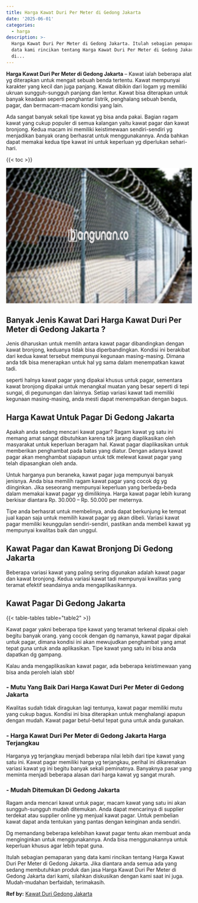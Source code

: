 ```yaml
---
title: Harga Kawat Duri Per Meter di Gedong Jakarta
date: '2025-06-01'
categories:
  - harga
description: >-
  Harga Kawat Duri Per Meter di Gedong Jakarta. Itulah sebagian pemaparan yang
  data kami rincikan tentang Harga Kawat Duri Per Meter di Gedong Jakarta. Jika
  di...
---
```


**Harga Kawat Duri Per Meter di Gedong Jakarta** – Kawat ialah beberapa alat yg diterapkan untuk mengait sebuah benda tertentu. Kawat mempunyai karakter yang kecil dan juga panjang. Kawat dibikin dari logam yg memiliki ukruan sungguh-sungguh panjang dan lentur. Kawat bisa diterapkan untuk banyak keadaan seperti penghantar listrik, penghalang sebuah benda, pagar, dan bermacam-macam kondisi yang lain.

Ada sangat banyak sekali tipe kawat yg bisa anda pakai. Bagian ragam kawat yang cukup populer di semua kalangan yaitu kawat pagar dan kawat bronjong. Kedua macam ini memiliki keistimewaan sendiri-sendiri yg menjadikan banyak orang berhasrat untuk menggunakannya. Anda bahkan dapat memakai kedua tipe kawat ini untuk keperluan yg diperlukan sehari-hari.

{{< toc >}}

![Harga Kawat Duri Per Meter di Gedong Jakarta](/images/jual-kawat-murah03.png)

## Banyak Jenis Kawat Dari Harga Kawat Duri Per Meter di Gedong Jakarta ?

Jenis diharuskan untuk memlih antara kawat pagar dibandingkan dengan kawat bronjong, keduanya tidak bisa diperbandingkan. Kondisi ini berakibat dari kedua kawat tersebut mempunyai kegunaan masing-masing. Dimana anda tdk bisa menerapkan untuk hal yg sama dalam menempatkan kawat tadi.

seperti halnya kawat pagar yang dipakai khusus untuk pagar, sementara kawat bronjong dipakai untuk menangkal muatan yang besar seperti di tepi sungai, di pegunungan dan lainnya. Setiap variasi kawat tadi memiliki kegunaan masing-masing, anda mesti dapat menempatkan dengan bagus.

## Harga Kawat Untuk Pagar Di Gedong Jakarta

Apakah anda sedang mencari kawat pagar? Ragam kawat yg satu ini memang amat sangat dibutuhkan karena tak jarang diaplikasikan oleh masyarakat untuk keperluan beragam hal. Kawat pagar diaplikasikan untuk memberikan penghambat pada batas yang diatur. Dengan adanya kawat pagar akan menghambat siapapun untuk tdk melewat kawat pagar yang telah dipasangkan oleh anda.

Untuk harganya pun beraneka, kawat pagar juga mempunyai banyak jenisnya. Anda bisa memilih ragam kawat pagar yang cocok dg yg diinginkan. Jika seseorang mempunyai keperluan yang berbeda-beda dalam memakai kawat pagar yg dimilikinya. Harga kawat pagar lebih kurang berkisar diantara Rp. 30.000 – Rp. 50.000 per meternya.

Tipe anda berhasrat untuk membelinya, anda dapat berkunjung ke tempat jual kapan saja untuk memilih kawat pagar yg akan dibeli. Variasi kawat pagar memiliki keunggulan sendiri-sendiri, pastikan anda membeli kawat yg mempunyai kwalitas baik dan unggul.

## Kawat Pagar dan Kawat Bronjong Di Gedong Jakarta

Beberapa variasi kawat yang paling sering digunakan adalah kawat pagar dan kawat bronjong. Kedua variasi kawat tadi mempunyai kwalitas yang teramat efektif seandainya anda mengaplikasikannya.

## Kawat Pagar Di Gedong Jakarta

{{< table-tables table="table2" >}}

Kawat pagar yakni beberapa tipe kawat yang teramat terkenal dipakai oleh begitu banyak orang. yang cocok dengan dg namanya, kawat pagar dipakai untuk pagar, dimana kondisi ini akan mewujudkan penghambat yang amat tepat guna untuk anda aplikasikan. Tipe kawat yang satu ini bisa anda dapatkan dg gampang.

Kalau anda mengaplikasikan kawat pagar, ada beberapa keistimewaan yang bisa anda peroleh ialah sbb!

### \- Mutu Yang Baik Dari Harga Kawat Duri Per Meter di Gedong Jakarta

Kwalitas sudah tidak diragukan lagi tentunya, kawat pagar memiliki mutu yang cukup bagus. Kondisi ini bisa diterapkan untuk menghalangi apapun dengan mudah. Kawat pagar betul-betul tepat guna untuk anda gunakan.

### \- Harga Kawat Duri Per Meter di Gedong Jakarta Harga Terjangkau

Harganya yg terjangkau menjadi beberapa nilai lebih dari tipe kawat yang satu ini. Kawat pagar memiliki harga yg terjangkau, perihal ini dikarenakan variasi kawat yg ini begitu banyak sekali peminatnya. Banyaknya pasar yang meminta menjadi beberapa alasan dari harga kawat yg sangat murah.

### \- Mudah Ditemukan Di Gedong Jakarta

Ragam anda mencari kawat untuk pagar, macam kawat yang satu ini akan sungguh-sungguh mudah ditemukan. Anda dapat mencarinya di supplier terdekat atau supplier online yg menjual kawat pagar. Untuk pembelian kawat dapat anda tentukan yang pantas dengan keinginan anda sendiri.

Dg memandang beberapa kelebihan kawat pagar tentu akan membuat anda menginginkan untuk menggunakannya. Anda bisa menggunakannya untuk keperluan khusus agar lebih tepat guna.

Itulah sebagian pemaparan yang data kami rincikan tentang Harga Kawat Duri Per Meter di Gedong Jakarta. Jika diantara anda semua ada yang sedang membutuhkan produk dan jasa Harga Kawat Duri Per Meter di Gedong Jakarta dari kami, silahkan diskusikan dengan kami saat ini juga. Mudah-mudahan berfaidah, terimakasih.

**Ref by:** [Kawat Duri Gedong Jakarta](https://id.wikipedia.org/wiki/Kawat)
